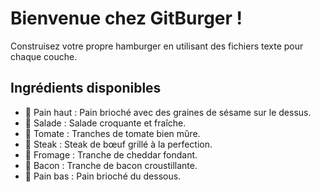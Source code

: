 # Bienvenue chez GitBurger !

Construisez votre propre hamburger en utilisant des fichiers texte pour chaque couche.

## Ingrédients disponibles
- 🥯 Pain haut : Pain brioché avec des graines de sésame sur le dessus.
- 🥬 Salade : Salade croquante et fraîche.
- 🍅 Tomate : Tranches de tomate bien mûre.
- 🥩 Steak : Steak de bœuf grillé à la perfection.
- 🧀 Fromage : Tranche de cheddar fondant.
- 🥓 Bacon : Tranche de bacon croustillante.
- 🍞 Pain bas : Pain brioché du dessous.
